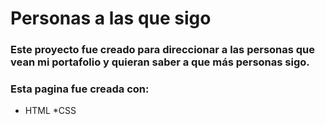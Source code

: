 # Personas a las que sigo

### Este proyecto fue creado para direccionar a las personas que vean mi portafolio y quieran saber a que más personas sigo.

### Esta pagina fue creada con:

* HTML
*CSS
